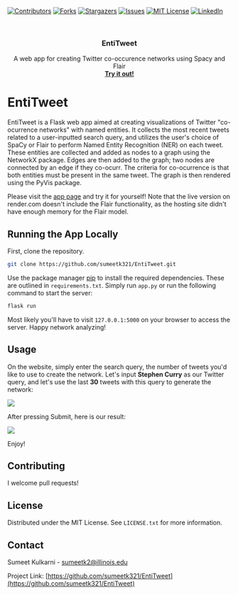 [![Contributors][contributors-shield]][contributors-url]
[![Forks][forks-shield]][forks-url]
[![Stargazers][stars-shield]][stars-url]
[![Issues][issues-shield]][issues-url]
[![MIT License][license-shield]][license-url]
[![LinkedIn][linkedin-shield]][linkedin-url]

<br />
<div align="center">

<h3 align="center">EntiTweet</h3>

  <p align="center">
    A web app for creating Twitter co-occurence networks using Spacy and Flair
    <br />
    <a href="https://entitweet-app.onrender.com/"><strong>Try it out!</strong></a>
    <br />
  </p>
</div>

# EntiTweet

EntiTweet is a Flask web app aimed at creating visualizations of Twitter "co-ocurrence networks" with named entities. It collects the most recent tweets related to a user-inputted search query, and utilizes the user's choice of SpaCy or Flair to perform Named Entity Recognition (NER) on each tweet. These entities are collected and added as nodes to a graph using the NetworkX package. Edges are then added to the graph; two nodes are connected by an edge if they co-ocurr. The criteria for co-ocurrence is that both entities must be present in the same tweet. The graph is then rendered using the PyVis package. 

Please visit the [app page](https://entitweet-app.onrender.com/) and try it for yourself! Note that the live version on render.com doesn't include the Flair functionality, as the hosting site didn't have enough memory for the Flair model. 

## Running the App Locally

First, clone the repository.

```bash
git clone https://github.com/sumeetk321/EntiTweet.git
```

Use the package manager [pip](https://pip.pypa.io/en/stable/) to install the required dependencies. These are outlined in ```requirements.txt```. Simply run ```app.py``` or run the following command to start the server:

```bash
flask run
```

Most likely you'll have to visit ```127.0.0.1:5000``` on your browser to access the server. Happy network analyzing!


## Usage

On the website, simply enter the search query, the number of tweets you'd like to use to create the network. Let's input **Stephen Curry** as our Twitter query, and let's use the last **30** tweets with this query to generate the network:

<img src="https://user-images.githubusercontent.com/18608410/211944312-cb2d5d72-6938-46fb-b855-0a3a4d9faa08.png">

After pressing Submit, here is our result:

<img src="https://user-images.githubusercontent.com/18608410/211944946-8bd321a4-a33d-44bf-bc3e-5016e236d9d9.png">

Enjoy!

## Contributing

I welcome pull requests! 

## License

Distributed under the MIT License. See ```LICENSE.txt``` for more information.

## Contact

Sumeet Kulkarni - sumeetk2@illinois.edu

Project Link: [https://github.com/sumeetk321/EntiTweet](https://github.com/sumeetk321/EntiTweet)

[contributors-shield]: https://img.shields.io/github/contributors/sumeetk321/EntiTweet.svg?style=for-the-badge
[contributors-url]: https://github.com/sumeetk321/EntiTweet/graphs/contributors
[forks-shield]: https://img.shields.io/github/forks/sumeetk321/EntiTweet.svg?style=for-the-badge
[forks-url]: https://github.com/sumeetk321/EntiTweet/network/members
[stars-shield]: https://img.shields.io/github/stars/sumeetk321/EntiTweet.svg?style=for-the-badge
[stars-url]: https://github.com/sumeetk321/EntiTweet/stargazers
[issues-shield]: https://img.shields.io/github/issues/sumeetk321/EntiTweet.svg?style=for-the-badge
[issues-url]: https://github.com/sumeetk321/EntiTweet/issues
[license-shield]: https://img.shields.io/github/license/sumeetk321/EntiTweet.svg?style=for-the-badge
[license-url]: https://github.com/sumeetk321/EntiTweet/blob/main/LICENSE
[linkedin-shield]: https://img.shields.io/badge/-LinkedIn-black.svg?style=for-the-badge&logo=linkedin&colorB=555
[linkedin-url]: https://www.linkedin.com/in/sumeet-kulkarni-798181172/

